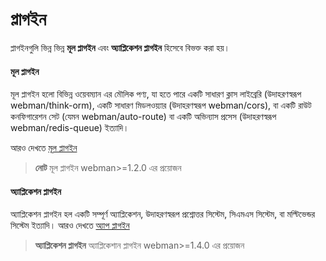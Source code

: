 # প্লাগইন
প্লাগইনগুলি ভিন্ন ভিন্ন **মূল প্লাগইন** এবং **অ্যাপ্লিকেশন প্লাগইন** হিসেবে বিভক্ত করা হয়।

#### মূল প্লাগইন
মূল প্লাগইন হলো বিভিন্ন ওয়েবম্যান এর মৌলিক পণ্য, যা হতে পারে একটি সাধারণ ক্লাস লাইব্রেরি (উদাহরণস্বরূপ webman/think-orm), একটি সাধারণ মিডলওয়্যার (উদাহরণস্বরূপ webman/cors), বা একটি রাউট কনফিগারেশন সেট (যেমন webman/auto-route) বা একটি অভিন্যাস প্রসেস (উদাহরণস্বরূপ webman/redis-queue) ইত্যাদি।

আরও দেখতে [মূল প্লাগইন](plugin/base.md)

> **নোট**
> মূল প্লাগইন webman>=1.2.0 এর প্রয়োজন

#### অ্যাপ্লিকেশন প্লাগইন
অ্যাপ্লিকেশন প্লাগইন হল একটি সম্পূর্ণ অ্যাপ্লিকেশন, উদাহরণস্বরূপ প্রশ্নোত্তর সিস্টেম, সিএমএস সিস্টেম, বা মল্টিভেন্ডর সিস্টেম ইত্যাদি।
আরও দেখতে [অ্যাপ প্লাগইন](app/app.md)

> **অ্যাপ্লিকেশন প্লাগইন**
> অ্যাপ্লিকেশান প্লাগইন webman>=1.4.0 এর প্রয়োজন
